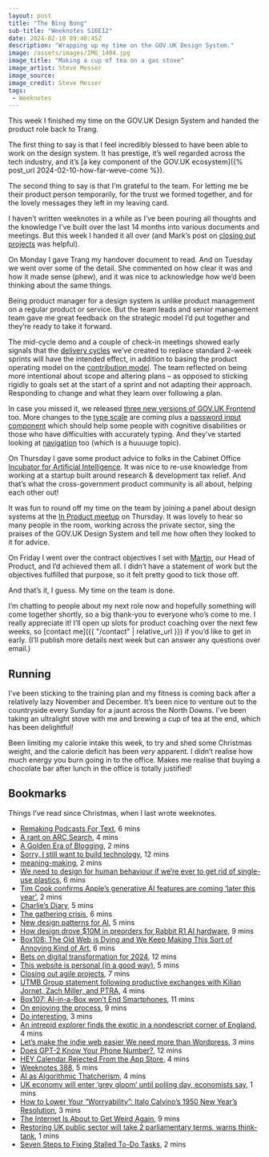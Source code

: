 ```yaml
---
layout: post
title: "The Bing Bong"
sub-title: "Weeknotes S16E12"
date: 2024-02-10 09:40:45Z
description: "Wrapping up my time on the GOV.‌UK Design System."
image: /assets/images/IMG_1404.jpg
image_title: "Making a cup of tea on a gas stove"
image_artist: Steve Messer
image_source:
image_credit: Steve Messer
tags:
 - Weeknotes
---
```


This week I finished my time on the GOV.‌UK Design System and handed the product role back to Trang.

The first thing to say is that I feel incredibly blessed to have been able to work on the design system. It has prestige, it’s well regarded across the tech industry, and it’s [a key component of the GOV.‌UK ecosystem]({% post_url 2024-02-10-how-far-weve-come %}).

The second thing to say is that I’m grateful to the team. For letting me be their product person temporarily, for the trust we formed together, and for the lovely messages they left in my leaving card.

I haven’t written weeknotes in a while as I’ve been pouring all thoughts and the knowledge I’ve built over the last 14 months into various documents and meetings. But this week I handed it all over (and Mark’s post on [closing out projects](https://markdalgarno.medium.com/closing-out-agile-projects-aaa65f672388) was helpful).

On Monday I gave Trang my handover document to read. And on Tuesday we went over some of the detail. She commented on how clear it was and how it made sense (phew), and it was nice to acknowledge how we’d been thinking about the same things.

Being product manager for a design system is unlike product management on a regular product or service. But the team leads and senior management team gave me great feedback on the strategic model I’d put together and they’re ready to take it forward.

The mid-cycle demo and a couple of check-in meetings showed early signals that the [delivery cycles](https://team-playbook.design-system.service.gov.uk/how-we-work/delivery-cycle/) we’ve created to replace standard 2-week sprints will have the intended effect, in addition to basing the product operating model on the [contribution model](https://team-playbook.design-system.service.gov.uk/how-we-work/contribution-model/). The team reflected on being more intentional about scope and altering plans – as opposed to sticking rigidly to goals set at the start of a sprint and not adapting their approach. Responding to change and what they learn over following a plan.

In case you missed it, we released [three new versions of GOV.‌UK Frontend](https://github.com/alphagov/govuk-frontend/releases) too. More changes to the [type scale](https://github.com/alphagov/govuk-design-system/issues/2289) are coming plus a [password input component](https://github.com/alphagov/govuk-design-system/issues/3454) which should help some people with cognitive disabilities or those who have difficulties with accurately typing. And they’ve started looking at [navigation](https://github.com/alphagov/govuk-design-system/issues/3457) too (which is a huuuuge topic).

On Thursday I gave some product advice to folks in the Cabinet Office [Incubator for Artificial Intelligence](https://ai.gov.uk). It was nice to re-use knowledge from working at a startup built around research & development tax relief. And that’s what the cross-government product community is all about, helping each other out!

It was fun to round off my time on the team by joining a panel about design systems at the [In Product meetup](https://www.linkedin.com/feed/update/urn:li:activity:7161713127577890817/) on Thursday. It was lovely to hear so many people in the room, working across the private sector, sing the praises of the GOV.‌UK Design System and tell me how often they looked to it for advice.

On Friday I went over the contract objectives I set with [Martin](https://www.martinlugton.com), our Head of Product, and I’d achieved them all. I didn’t have a statement of work but the objectives fulfilled that purpose, so it felt pretty good to tick those off.

And that’s it, I guess. My time on the team is done.

I’m chatting to people about my next role now and hopefully something will come together shortly, so a big thank-you to everyone who’s come to me. I really appreciate it! I’ll open up slots for product coaching over the next few weeks, so [contact me]({{ "/contact" | relative_url }}) if you’d like to get in early. (I’ll publish more details next week but can answer any questions over email.)

## Running

I’ve been sticking to the training plan and my fitness is coming back after a relatively lazy November and December. It’s been nice to venture out to the countryside every Sunday for a jaunt across the North Downs. I’ve been taking an ultralight stove with me and brewing a cup of tea at the end, which has been delightful!

Been limiting my calorie intake this week, to try and shed some Christmas weight, and the calorie deficit has been *very* apparent. I didn’t realise how much energy you burn going in to the office. Makes me realise that buying a chocolate bar after lunch in the office is totally justified!

## Bookmarks

Things I’ve read since Christmas, when I last wrote weeknotes.

- [Remaking Podcasts For Text](https://tedium.co/2024/02/06/rss-creator-economy-rethink/), 6 mins
- [A rant on ARC Search](https://manuelmoreale.com/@/page/cdXJ5HNGVkqYrnRN), 4 mins
- [A Golden Era of Blogging](https://blog.jim-nielsen.com/2024/golden-era-blogging/), 2 mins
- [Sorry, I still want to build technology](https://redeem-tomorrow.com/sorry-i-still-want-to-build-technology), 12 mins
- [meaning-making](https://jarche.com/2024/02/meaning-making/), 2 mins
- [We need to design for human behaviour if we’re ever to get rid of single-use plastics](https://www.dezeen.com/2024/01/24/packaging-design-recycling-single-use-plastic-human-behaviour-matt-millington-opinion/), 6 mins
- [Tim Cook confirms Apple’s generative AI features are coming ‘later this year’](https://www.theverge.com/2024/2/1/24058647/apple-ceo-tim-cook-teases-generative-ai-iphone), 2 mins
- [Charlie’s Diary](http://www.antipope.org/charlie/blog-static/2022/09/i-cant-even.html), 5 mins
- [The gathering crisis](http://www.antipope.org/charlie/blog-static/2022/08/the-gathering-crisis.html), 6 mins
- [New design patterns for AI](https://medium.com/writing-by-if/new-design-patterns-for-ai-b37f4ff060ba?source=rss----d5b13bdf0ba5---4), 5 mins
- [How design drove $10M in preorders for Rabbit R1 AI hardware](https://www.fastcompany.com/91013196/how-design-drove-10m-in-pre-orders-for-rabbit-r1-ai-hardware), 9 mins
- [Box108: The Old Web is Dying and We Keep Making This Sort of Annoying Kind of Art](https://blog.tobiasrevell.com/2024/01/31/box108-the-old-web-is-dying-and-we-keep-making-this-sort-of-annoying-kind-of-art/), 6 mins
- [Bets on digital transformation for 2024](https://benholliday.com/2024/01/21/bets-on-digital-transformation-for-2024/), 12 mins
- [This website is personal (in a good way)](https://dav-idc.com/this-website-is-personal/), 5 mins
- [Closing out agile projects](https://markdalgarno.medium.com/closing-out-agile-projects-aaa65f672388), 7 mins
- [UTMB Group statement following productive exchanges with Kilian Jornet, Zach Miller, and PTRA](https://montblanc.utmb.world/en/news/official-statement), 4 mins
- [Box107: AI-in-a-Box won’t End Smartphones](https://blog.tobiasrevell.com/2024/01/24/box107-ai-in-a-box-wont-end-smartphones/), 11 mins
- [On enjoying the process](https://manuelmoreale.com/@/page/2QT4GBm1LwjmoflN), 9 mins
- [Do interesting](https://demotive.com/posts/2023/10/02/do-interesting/), 3 mins
- [An intrepid explorer finds the exotic in a nondescript corner of England](https://on.ft.com/3SfvYd3), 4 mins
- [Let’s make the indie web easier We need more than Wordpress](https://gilest.org/indie-easy.html), 3 mins
- [Does GPT-2 Know Your Phone Number?](https://bair.berkeley.edu/blog/2020/12/20/lmmem/), 12 mins
- [HEY Calendar Rejected From the App Store](https://mjtsai.com/blog/2024/01/05/hey-calendar-rejected-from-the-app-store/), 4 mins
- [Weeknotes 388](https://rogerswannell.com/weeknotes/weeknotes-388/), 5 mins
- [AI as Algorithmic Thatcherism](https://danmcquillan.org/ai_thatcherism.html), 4 mins
- [UK economy will enter ‘grey gloom’ until polling day, economists say](https://on.ft.com/3ScxFYR), 1 mins
- [How to Lower Your “Worryability”: Italo Calvino’s 1950 New Year’s Resolution](https://www.themarginalian.org/2014/01/02/italo-calvino-worryability-new-years-resolution/), 3 mins
- [The Internet Is About to Get Weird Again](https://www.rollingstone.com/culture/culture-commentary/internet-future-about-to-get-weird-1234938403/), 9 mins
- [Restoring UK public sector will take 2 parliamentary terms, warns think-tank](https://on.ft.com/3S0AWdq), 1 mins
- [Seven Steps to Fixing Stalled To-Do Tasks](https://randsinrepose.com/archives/seven-steps-to-fixing-stalled-to-do-tasks/), 2 mins
